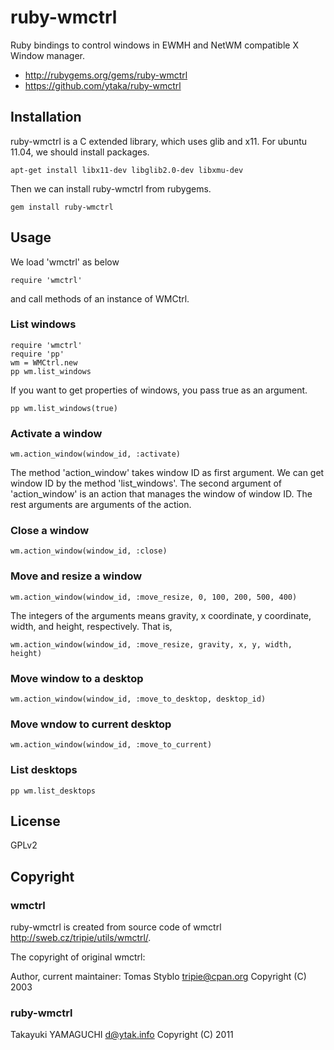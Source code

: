 # ruby-wmctrl

Ruby bindings to control windows in EWMH and NetWM compatible X Window manager.

- <http://rubygems.org/gems/ruby-wmctrl>
- <https://github.com/ytaka/ruby-wmctrl>

## Installation

ruby-wmctrl is a C extended library, which uses glib and x11.
For ubuntu 11.04, we should install packages.

    apt-get install libx11-dev libglib2.0-dev libxmu-dev

Then we can install ruby-wmctrl from rubygems.

    gem install ruby-wmctrl

## Usage

We load 'wmctrl' as below

    require 'wmctrl'

and call methods of an instance of WMCtrl.

### List windows

    require 'wmctrl'
    require 'pp'
    wm = WMCtrl.new
    pp wm.list_windows

If you want to get properties of windows, you pass true as an argument.

    pp wm.list_windows(true)

### Activate a window

    wm.action_window(window_id, :activate)

The method 'action\_window' takes window ID as first argument.
We can get window ID by the method 'list\_windows'.
The second argument of 'action\_window' is an action that
manages the window of window ID.
The rest arguments are arguments of the action.

### Close a window

    wm.action_window(window_id, :close)

### Move and resize a window

    wm.action_window(window_id, :move_resize, 0, 100, 200, 500, 400)

The integers of the arguments means gravity, x coordinate, y coordinate,
width, and height, respectively. That is,

    wm.action_window(window_id, :move_resize, gravity, x, y, width, height)

### Move window to a desktop

    wm.action_window(window_id, :move_to_desktop, desktop_id)

### Move wndow to current desktop

    wm.action_window(window_id, :move_to_current)

### List desktops

    pp wm.list_desktops

## License

GPLv2

## Copyright

### wmctrl

ruby-wmctrl is created from source code of wmctrl <http://sweb.cz/tripie/utils/wmctrl/>.

The copyright of original wmctrl:

Author, current maintainer: Tomas Styblo tripie@cpan.org
Copyright (C) 2003

### ruby-wmctrl

Takayuki YAMAGUCHI d@ytak.info Copyright (C) 2011
